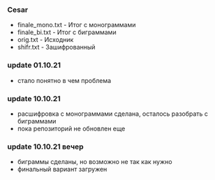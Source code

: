### Cesar
- finale_mono.txt - Итог с монограммами
- finale_bi.txt - Итог с биграммами
- orig.txt - Исходник
- shifr.txt - Зашифрованный
### update 01.10.21
- стало понятно в чем проблема
### update 10.10.21
- расшифровка с монограммами сделана, осталось разобрать с биграммами
- пока репозиторий не обновлен еще
### update 10.10.21 вечер
- биграммы сделаны, но возможно не так как нужно
- финальный вариант загружен
